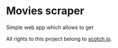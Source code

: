 # Movies scraper

Simple web app which allows to get



All rights to this project belong to [scotch.io][].

[scotch.io]: http://scotch.io/
